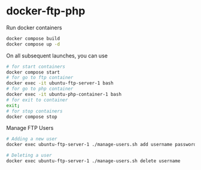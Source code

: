 # docker-ftp-php

Run docker containers
```bash
docker compose build
docker compose up -d
```

On all subsequent launches, you can use
```bash
# for start containers
docker compose start 
# for go to ftp container
docker exec -it ubuntu-ftp-server-1 bash 
# for go to php container
docker exec -it ubuntu-php-container-1 bash 
# for exit to container
exit;
# for stop containers
docker compose stop 
```

Manage FTP Users
```bash
# Adding a new user
docker exec ubuntu-ftp-server-1 ./manage-users.sh add username password

# Deleting a user
docker exec ubuntu-ftp-server-1 ./manage-users.sh delete username
```

